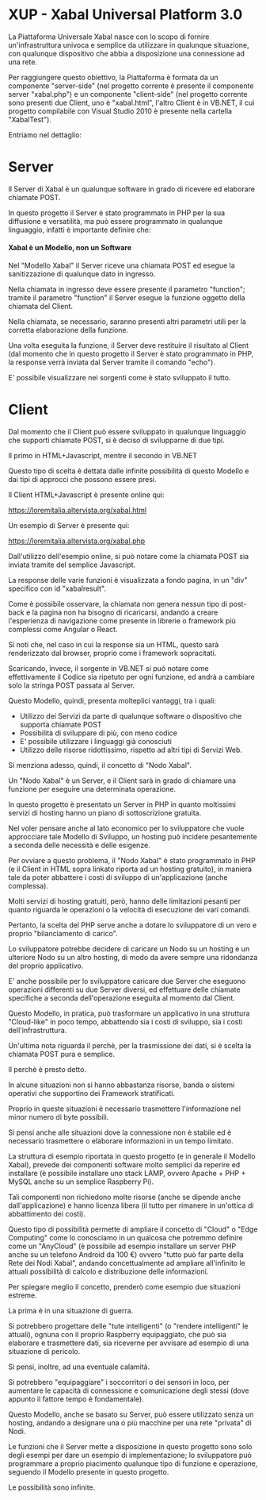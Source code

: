 # XUP - Xabal Universal Platform 3.0

La Piattaforma Universale Xabal nasce con lo scopo di fornire un'infrastruttura univoca e semplice da utilizzare in qualunque situazione, con qualunque dispositivo che abbia a disposizione una connessione ad una rete.

Per raggiungere questo obiettivo, la Piattaforma è formata da un componente "server-side" (nel progetto corrente è presente il componente server "xabal.php") e un componente "client-side" (nel progetto corrente sono presenti due Client, uno è "xabal.html", l'altro Client è in VB.NET, il cui progetto compilabile con Visual Studio 2010 è presente nella cartella "XabalTest").

Entriamo nel dettaglio:

# Server

Il Server di Xabal è un qualunque software in grado di ricevere ed elaborare chiamate POST.

In questo progetto il Server è stato programmato in PHP per la sua diffusione e versatilità, ma può essere programmato in qualunque linguaggio, infatti è importante definire che:

#### Xabal è un Modello, non un Software

Nel "Modello Xabal" il Server riceve una chiamata POST ed esegue la sanitizzazione di qualunque dato in ingresso.

Nella chiamata in ingresso deve essere presente il parametro "function"; tramite il parametro "function" il Server esegue la funzione oggetto della chiamata del Client.

Nella chiamata, se necessario, saranno presenti altri parametri utili per la corretta elaborazione della funzione.

Una volta eseguita la funzione, il Server deve restituire il risultato al Client (dal momento che in questo progetto il Server è stato programmato in PHP, la response verrà inviata dal Server tramite il comando "echo").

E' possibile visualizzare nei sorgenti come è stato sviluppato il tutto.

# Client

Dal momento che il Client può essere sviluppato in qualunque linguaggio che supporti chiamate POST, si è deciso di svilupparne di due tipi.

Il primo in HTML+Javascript, mentre il secondo in VB.NET

Questo tipo di scelta è dettata dalle infinite possibilità di questo Modello e dai tipi di approcci che possono essere presi.

Il Client HTML+Javascript è presente online qui:

https://loremitalia.altervista.org/xabal.html

Un esempio di Server è presente qui:

https://loremitalia.altervista.org/xabal.php

Dall'utilizzo dell'esempio online, si può notare come la chiamata POST sia inviata tramite del semplice Javascript.

La response delle varie funzioni è visualizzata a fondo pagina, in un "div" specifico con id "xabalresult".
  
Come è possibile osservare, la chiamata non genera nessun tipo di post-back e la pagina non ha bisogno di ricaricarsi, andando a creare l'esperienza di navigazione come presente in librerie o framework più complessi come Angular o React.

Si noti che, nel caso in cui la response sia un HTML, questo sarà renderizzato dal browser, proprio come i framework sopracitati.

Scaricando, invece, il sorgente in VB.NET si può notare come effettivamente il Codice sia ripetuto per ogni funzione, ed andrà a cambiare solo la stringa POST passata al Server.

Questo Modello, quindi, presenta molteplici vantaggi, tra i quali:

- Utilizzo dei Servizi da parte di qualunque software o dispositivo che supporta chiamate POST
- Possibilità di sviluppare di più, con meno codice
- E' possibile utilizzare i linguaggi già conosciuti
- Utilizzo delle risorse ridottissimo, rispetto ad altri tipi di Servizi Web.

Si menziona adesso, quindi, il concetto di "Nodo Xabal".

Un "Nodo Xabal" è un Server, e il Client sarà in grado di chiamare una funzione per eseguire una determinata operazione.

In questo progetto è presentato un Server in PHP in quanto moltissimi servizi di hosting hanno un piano di sottoscrizione gratuita.

Nel voler pensare anche al lato economico per lo sviluppatore che vuole approcciare tale Modello di Sviluppo, un hosting può incidere pesantemente a seconda delle necessità e delle esigenze.

Per ovviare a questo problema, il "Nodo Xabal" è stato programmato in PHP (e il Client in HTML sopra linkato riporta ad un hosting gratuito), in maniera tale da poter abbattere i costi di sviluppo di un'applicazione (anche complessa).

Molti servizi di hosting gratuiti, però, hanno delle limitazioni pesanti per quanto riguarda le operazioni o la velocità di esecuzione dei vari comandi.

Pertanto, la scelta del PHP serve anche a dotare lo sviluppatore di un vero e proprio "bilanciamento di carico".

Lo sviluppatore potrebbe decidere di caricare un Nodo su un hosting e un ulteriore Nodo su un altro hosting, di modo da avere sempre una ridondanza del proprio applicativo.

E' anche possibile per lo sviluppatore caricare due Server che eseguono operazioni differenti su due Server diversi, ed effettuare delle chiamate specifiche a seconda dell'operazione eseguita al momento dal Client.

Questo Modello, in pratica, può trasformare un applicativo in una struttura "Cloud-like" in poco tempo, abbattendo sia i costi di sviluppo, sia i costi dell'infrastruttura.

Un'ultima nota riguarda il perchè, per la trasmissione dei dati, si è scelta la chiamata POST pura e semplice.

Il perchè è presto detto.

In alcune situazioni non si hanno abbastanza risorse, banda o sistemi operativi che supportino dei Framework stratificati.

Proprio in queste situazioni è necessario trasmettere l'informazione nel minor numero di byte possibili.

Si pensi anche alle situazioni dove la connessione non è stabile ed è necessario trasmettere o elaborare informazioni in un tempo limitato.

La struttura di esempio riportata in questo progetto (e in generale il Modello Xabal), prevede dei componenti software molto semplici da reperire ed installare (è possibile installare uno stack LAMP, ovvero Apache + PHP + MySQL anche su un semplice Raspberry Pi).

Tali componenti non richiedono molte risorse (anche se dipende anche dall'applicazione) e hanno licenza libera (il tutto per rimanere in un'ottica di abbattimento dei costi).

Questo tipo di possibilità permette di ampliare il concetto di "Cloud" o "Edge Computing" come lo conosciamo in un qualcosa che potremmo definire come un "AnyCloud" (è possibile ad esempio installare un server PHP anche su un telefono Android da 100 €) ovvero "tutto può far parte della Rete dei Nodi Xabal", andando concettualmente ad ampliare all'infinito le attuali possibilità di calcolo e distribuzione delle informazioni.

Per spiegare meglio il concetto, prenderò come esempio due situazioni estreme.

La prima è in una situazione di guerra.

Si potrebbero progettare delle "tute intelligenti" (o "rendere intelligenti" le attuali), ognuna con il proprio Raspberry equipaggiato, che può sia elaborare e trasmettere dati, sia riceverne per avvisare ad esempio di una situazione di pericolo.

Si pensi, inoltre, ad una eventuale calamità.

Si potrebbero "equipaggiare" i soccorritori o dei sensori in loco, per aumentare le capacità di connessione e comunicazione degli stessi (dove appunto il fattore tempo è fondamentale).

Questo Modello, anche se basato su Server, può essere utilizzato senza un hosting, andando a designare una o più macchine per una rete "privata" di Nodi.

Le funzioni che il Server mette a disposizione in questo progetto sono solo degli esempi per dare un esempio di implementazione; lo sviluppatore può programmare a proprio piacimento qualunque tipo di funzione e operazione, seguendo il Modello presente in questo progetto.

Le possibilità sono infinite.
